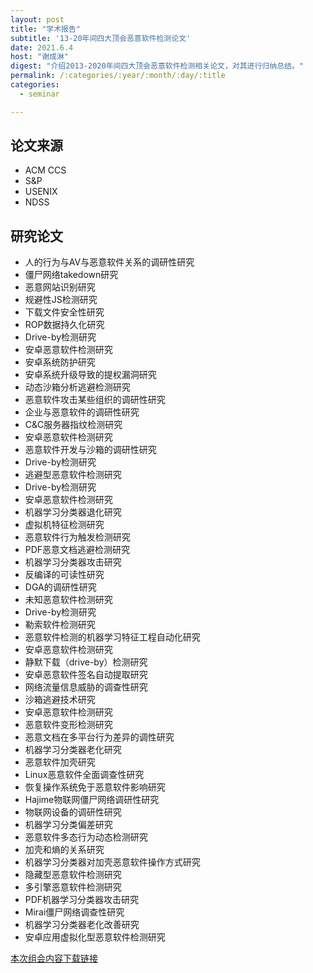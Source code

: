 ```yaml
---
layout: post
title: "学术报告"
subtitle: '13-20年间四大顶会恶意软件检测论文'
date: 2021.6.4
host: "谢成淋"
digest: "介绍2013-2020年间四大顶会恶意软件检测相关论文，对其进行归纳总结。"
permalink: /:categories/:year/:month/:day/:title
categories:
  - seminar

---
```


## 论文来源
+ ACM CCS
+ S&P
+ USENIX
+ NDSS

## 研究论文
+ 人的行为与AV与恶意软件关系的调研性研究
+ 僵尸网络takedown研究
+ 恶意网站识别研究
+ 规避性JS检测研究
+ 下载文件安全性研究
+ ROP数据持久化研究
+ Drive-by检测研究
+ 安卓恶意软件检测研究
+ 安卓系统防护研究
+ 安卓系统升级导致的提权漏洞研究
+ 动态沙箱分析逃避检测研究
+ 恶意软件攻击某些组织的调研性研究
+ 企业与恶意软件的调研性研究
+ C&C服务器指纹检测研究
+ 安卓恶意软件检测研究
+ 恶意软件开发与沙箱的调研性研究
+ Drive-by检测研究
+ 逃避型恶意软件检测研究
+ Drive-by检测研究
+ 安卓恶意软件检测研究
+ 机器学习分类器退化研究
+ 虚拟机特征检测研究
+ 恶意软件行为触发检测研究
+ PDF恶意文档逃避检测研究
+ 机器学习分类器攻击研究
+ 反编译的可读性研究
+ DGA的调研性研究
+ 未知恶意软件检测研究
+ Drive-by检测研究
+ 勒索软件检测研究
+ 恶意软件检测的机器学习特征工程自动化研究
+ 安卓恶意软件检测研究
+ 静默下载（drive-by）检测研究
+ 安卓恶意软件签名自动提取研究
+ 网络流量信息威胁的调查性研究
+ 沙箱逃避技术研究
+ 安卓恶意软件检测研究
+ 恶意软件变形检测研究
+ 恶意文档在多平台行为差异的调性研究
+ 机器学习分类器老化研究
+ 恶意软件加壳研究
+ Linux恶意软件全面调查性研究
+ 恢复操作系统免于恶意软件影响研究
+ Hajime物联网僵尸网络调研性研究
+ 物联网设备的调研性研究
+ 机器学习分类偏差研究
+ 恶意软件多态行为动态检测研究
+ 加壳和熵的关系研究
+ 机器学习分类器对加壳恶意软件操作方式研究
+ 隐藏型恶意软件检测研究
+ 多引擎恶意软件检测研究
+ PDF机器学习分类器攻击研究
+ Mirai僵尸网络调查性研究
+ 机器学习分类器老化改善研究
+ 安卓应用虚拟化型恶意软件检测研究





[本次组会内容下载链接](https://github.com/xxycfhb/img_website/blob/main/seminar/%E6%99%BA%E8%83%BD%E5%90%88%E7%BA%A6%E6%BC%8F%E6%B4%9E%E5%88%86%E6%9E%90%E4%B8%8E%E6%A3%80%E6%B5%8B%E5%B7%A5%E5%85%B7oyente%E7%A0%94%E7%A9%B6.pptx)